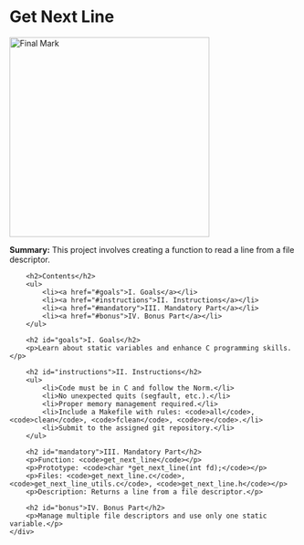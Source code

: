 <!DOCTYPE html>
<html lang="en">
<head>
    <meta charset="UTF-8">
    <meta name="viewport" content="width=device-width, initial-scale=1.0">
    <title>Get Next Line</title>
</head>
<body>
    <div>
        <h1>Get Next Line</h1>
        <img src="resources/gnl-finalmark.png" width="350" alt="Final Mark">
        <p><strong>Summary:</strong> This project involves creating a function to read a line from a file descriptor.</p>

        <h2>Contents</h2>
        <ul>
            <li><a href="#goals">I. Goals</a></li>
            <li><a href="#instructions">II. Instructions</a></li>
            <li><a href="#mandatory">III. Mandatory Part</a></li>
            <li><a href="#bonus">IV. Bonus Part</a></li>
        </ul>

        <h2 id="goals">I. Goals</h2>
        <p>Learn about static variables and enhance C programming skills.</p>

        <h2 id="instructions">II. Instructions</h2>
        <ul>
            <li>Code must be in C and follow the Norm.</li>
            <li>No unexpected quits (segfault, etc.).</li>
            <li>Proper memory management required.</li>
            <li>Include a Makefile with rules: <code>all</code>, <code>clean</code>, <code>fclean</code>, <code>re</code>.</li>
            <li>Submit to the assigned git repository.</li>
        </ul>

        <h2 id="mandatory">III. Mandatory Part</h2>
        <p>Function: <code>get_next_line</code></p>
        <p>Prototype: <code>char *get_next_line(int fd);</code></p>
        <p>Files: <code>get_next_line.c</code>, <code>get_next_line_utils.c</code>, <code>get_next_line.h</code></p>
        <p>Description: Returns a line from a file descriptor.</p>

        <h2 id="bonus">IV. Bonus Part</h2>
        <p>Manage multiple file descriptors and use only one static variable.</p>
    </div>
</body>
</html>
